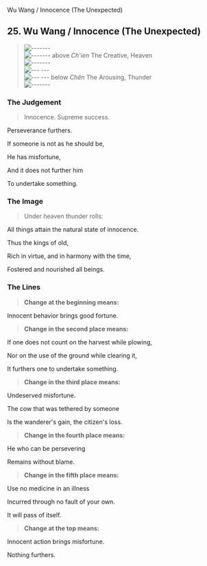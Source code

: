 Wu Wang / Innocence (The Unexpected)
## 25. Wu Wang / Innocence (The Unexpected)
> ![-------](../images/yangU.gif)   
> ![-------](../images/yangU.gif) above _Ch'ien_ The Creative, Heaven  
> ![-------](../images/yangU.gif)   
> ![--- ---](../images/yinU.gif)   
> ![--- ---](../images/yinU.gif) below _Chên_ The Arousing, Thunder  
> ![-------](../images/yangU.gif)
### The Judgement
> Innocence. Supreme success.  
> 
 Perseverance furthers.  
> 
 If someone is not as he should be,  
> 
 He has misfortune,  
> 
 And it does not further him  
> 
 To undertake something.
### The Image
> Under heaven thunder rolls:  
> 
 All things attain the natural state of innocence.  
> 
 Thus the kings of old,  
> 
 Rich in virtue, and in harmony with the time,  
> 
 Fostered and nourished all beings.
### The Lines

 > **Change at the beginning means:**  
> 
 Innocent behavior brings good fortune.
 > **Change in the second place means:**  
> 
 If one does not count on the harvest while plowing,  
> 
 Nor on the use of the ground while clearing it,  
> 
 It furthers one to undertake something.
 > **Change in the third place means:**  
> 
 Undeserved misfortune.  
> 
 The cow that was tethered by someone  
> 
 Is the wanderer's gain, the citizen's loss.
 > **Change in the fourth place means:**  
> 
 He who can be persevering  
> 
 Remains without blame.
 > **Change in the fifth place means:**  
> 
 Use no medicine in an illness  
> 
 Incurred through no fault of your own.  
> 
 It will pass of itself.
 > **Change at the top means:**  
> 
 Innocent action brings misfortune.  
> 
 Nothing furthers.



